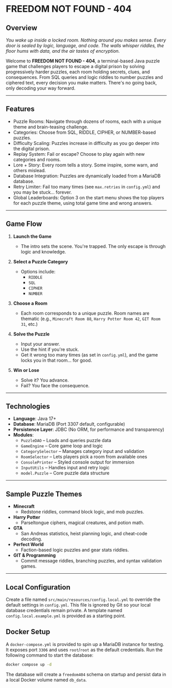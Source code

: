 # FREEDOM NOT FOUND - 404

## Overview

_You wake up inside a locked room. Nothing around you makes sense. Every door is sealed by logic, language, and code. The walls whisper riddles, the floor hums with data, and the air tastes of encryption._

Welcome to **FREEDOM NOT FOUND - 404**, a terminal-based Java puzzle game that challenges players to escape a digital prison by solving progressively harder puzzles, each room holding secrets, clues, and consequences. From SQL queries and logic riddles to number puzzles and ciphered text, every decision you make matters. There's no going back, only decoding your way forward.

---

## Features

- Puzzle Rooms: Navigate through dozens of rooms, each with a unique theme and brain-teasing challenge.
- Categories: Choose from SQL, RIDDLE, CIPHER, or NUMBER-based puzzles.
- Difficulty Scaling: Puzzles increase in difficulty as you go deeper into the digital prison.
- Replay System: Fail or escape? Choose to play again with new categories and rooms.
- Lore + Story: Every room tells a story. Some inspire, some warn, and others mislead.
- Database Integration: Puzzles are dynamically loaded from a MariaDB database.
- Retry Limiter: Fail too many times (see `max.retries` in `config.yml`) and you may be stuck... forever.
- Global Leaderboards: Option 3 on the start menu shows the top players for each puzzle theme, using total game time and wrong answers.

---

## Game Flow

1. **Launch the Game**
    - The intro sets the scene. You're trapped. The only escape is through logic and knowledge.

2. **Select a Puzzle Category**
    - Options include:
        - `RIDDLE`
        - `SQL`
        - `CIPHER`
        - `NUMBER`

3. **Choose a Room**
    - Each room corresponds to a unique puzzle. Room names are thematic (e.g., `Minecraft Room 88`, `Harry Potter Room 42`, `GIT Room 31`, etc.)

4. **Solve the Puzzle**
    - Input your answer.
    - Use the hint if you're stuck.
    - Get it wrong too many times (as set in `config.yml`), and the game locks you in that room... for good.

5. **Win or Lose**
    - Solve it? You advance.
    - Fail? You face the consequence.

---

## Technologies

- **Language**: Java 17+
- **Database**: MariaDB (Port 3307 default, configurable)
- **Persistence Layer**: JDBC (No ORM, for performance and transparency)
- **Modules**:
    - `PuzzleDAO` – Loads and queries puzzle data
    - `GameEngine` – Core game loop and logic
    - `CategorySelector` – Manages category input and validation
    - `RoomSelector` – Lets players pick a room from available ones
    - `ConsolePrinter` – Styled console output for immersion
    - `InputUtils` – Handles input and retry logic
    - `model.Puzzle` – Core puzzle data structure

---

## Sample Puzzle Themes

- **Minecraft**
    - Redstone riddles, command block logic, and mob puzzles.
- **Harry Potter**
    - Parseltongue ciphers, magical creatures, and potion math.
- **GTA**
    - San Andreas statistics, heist planning logic, and cheat-code decoding.
- **Perfect World**
    - Faction-based logic puzzles and gear stats riddles.
- **GIT & Programming**
    - Commit message riddles, branching puzzles, and syntax validation games.

---

## Local Configuration

Create a file named `src/main/resources/config.local.yml` to override the default settings in `config.yml`. This file is ignored by Git so your local database credentials remain private. A template named `config.local.example.yml` is provided as a starting point.

## Docker Setup

A `docker-compose.yml` is provided to spin up a MariaDB instance for testing.
It exposes port `3306` and uses `root`/`root` as the default credentials.
Run the following command to start the database:

```bash
docker compose up -d
```

The database will create a `freedom404` schema on startup and persist data in a local Docker volume named `db_data`.

